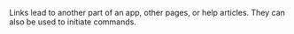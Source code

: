 Links lead to another part of an app, other pages, or help articles. They can also be used to initiate commands.     
